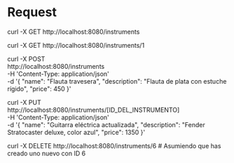# Request




curl -X GET http://localhost:8080/instruments


curl -X GET http://localhost:8080/instruments/1


curl -X POST \
  http://localhost:8080/instruments \
  -H 'Content-Type: application/json' \
  -d '{
    "name": "Flauta travesera",
    "description": "Flauta de plata con estuche rígido",
    "price": 450
  }'


curl -X PUT \
  http://localhost:8080/instruments/[ID_DEL_INSTRUMENTO] \
  -H 'Content-Type: application/json' \
  -d '{
    "name": "Guitarra eléctrica actualizada",
    "description": "Fender Stratocaster deluxe, color azul",
    "price": 1350
  }'



curl -X DELETE http://localhost:8080/instruments/6 # Asumiendo que has creado uno nuevo con ID 6